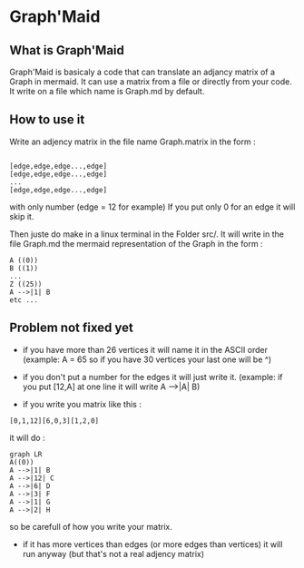 # Graph'Maid

## What is Graph'Maid
Graph'Maid is basicaly a code that can translate an adjancy matrix of a Graph in mermaid.
It can use a matrix from a file or directly from your code.
It write on a file which name is Graph.md by default.

## How to use it
Write an adjency matrix in the file name Graph.matrix in the form :
```mermaid

[edge,edge,edge...,edge]
[edge,edge,edge...,edge]
...
[edge,edge,edge...,edge]
```

with only number (edge = 12 for example)
If you put only 0 for an edge it will skip it.

Then juste do make in a linux terminal in the Folder src/.
It will write in the file Graph.md the mermaid representation of the Graph in the form :

```mermaid
A ((0))
B ((1))
...
Z ((25))
A -->|1| B
etc ...
```

## Problem not fixed yet
- if you have more than 26 vertices it will name it in the ASCII order (example: A = 65 so if you have 30 vertices your last one will be ^)

- if you don't put a number for the edges it will just write it.
(example: if you put [12,A] at one line it will write A -->|A| B)

- if you write you matrix like this :
```
[0,1,12][6,0,3][1,2,0]
```

  it will do :

  ```mermaid
graph LR
A((0))
A -->|1| B
A -->|12| C
A -->|6| D
A -->|3| F
A -->|1| G
A -->|2| H
```

  so be carefull of how you write your matrix.

- if it has more vertices than edges (or more edges than vertices) it will run anyway (but that's not a real adjency matrix)

